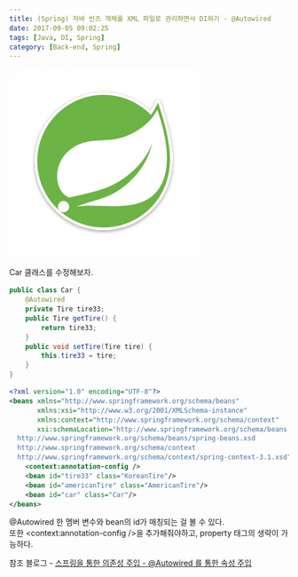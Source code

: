 ```yaml
---
title: (Spring) 자바 빈즈 객체를 XML 파일로 관리하면서 DI하기 - @Autowired
date: 2017-09-05 09:02:25
tags: [Java, DI, Spring]
category: [Back-end, Spring]
---
```

![](spring-di-v3/thumb.png)

Car 클래스를 수정해보자.  
```java
public class Car {
    @Autowired
    private Tire tire33;
    public Tire getTire() {
        return tire33;
    }
    public void setTire(Tire tire) {
        this.tire33 = tire;
    }
}
```

```xml
<?xml version="1.0" encoding="UTF-8"?>
<beans xmlns="http://www.springframework.org/schema/beans"
       xmlns:xsi="http://www.w3.org/2001/XMLSchema-instance"
       xmlns:context="http://www.springframework.org/schema/context"
       xsi:schemaLocation="http://www.springframework.org/schema/beans
  http://www.springframework.org/schema/beans/spring-beans.xsd
  http://www.springframework.org/schema/context
  http://www.springframework.org/schema/context/spring-context-3.1.xsd">
    <context:annotation-config />
    <bean id="tire33" class="KoreanTire"/>
    <bean id="americanTire" class="AmericanTire"/>
    <bean id="car" class="Car"/>
</beans>
```
@Autowired 한 멤버 변수와 bean의 id가 매칭되는 걸 볼 수 있다.  
또한 <context:annotation-config />을 추가해줘야하고, property 태그의 생략이 가능하다.  

참조 블로그 - [스프링을 통한 의존성 주입 - @Autowired 를 통한 속성 주입](http://expert0226.tistory.com/194)

